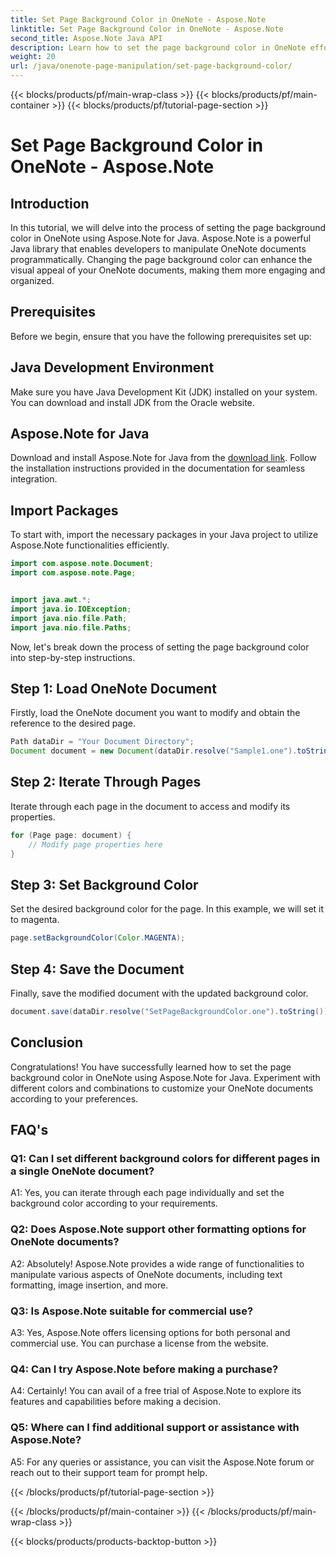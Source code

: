 ```yaml
---
title: Set Page Background Color in OneNote - Aspose.Note
linktitle: Set Page Background Color in OneNote - Aspose.Note
second_title: Aspose.Note Java API
description: Learn how to set the page background color in OneNote effortlessly using Aspose.Note for Java. Enhance the visual appeal of your documents with this simple tutorial.
weight: 20
url: /java/onenote-page-manipulation/set-page-background-color/
---
```


{{< blocks/products/pf/main-wrap-class >}}
{{< blocks/products/pf/main-container >}}
{{< blocks/products/pf/tutorial-page-section >}}

# Set Page Background Color in OneNote - Aspose.Note

## Introduction

In this tutorial, we will delve into the process of setting the page background color in OneNote using Aspose.Note for Java. Aspose.Note is a powerful Java library that enables developers to manipulate OneNote documents programmatically. Changing the page background color can enhance the visual appeal of your OneNote documents, making them more engaging and organized.

## Prerequisites

Before we begin, ensure that you have the following prerequisites set up:

## Java Development Environment

Make sure you have Java Development Kit (JDK) installed on your system. You can download and install JDK from the Oracle website.

## Aspose.Note for Java

Download and install Aspose.Note for Java from the [download link](https://releases.aspose.com/note/java/). Follow the installation instructions provided in the documentation for seamless integration.

## Import Packages

To start with, import the necessary packages in your Java project to utilize Aspose.Note functionalities efficiently.

```java
import com.aspose.note.Document;
import com.aspose.note.Page;


import java.awt.*;
import java.io.IOException;
import java.nio.file.Path;
import java.nio.file.Paths;
```

Now, let's break down the process of setting the page background color into step-by-step instructions.

## Step 1: Load OneNote Document

Firstly, load the OneNote document you want to modify and obtain the reference to the desired page.

```java
Path dataDir = "Your Document Directory";
Document document = new Document(dataDir.resolve("Sample1.one").toString());
```

## Step 2: Iterate Through Pages

Iterate through each page in the document to access and modify its properties.

```java
for (Page page: document) {
    // Modify page properties here
}
```

## Step 3: Set Background Color

Set the desired background color for the page. In this example, we will set it to magenta.

```java
page.setBackgroundColor(Color.MAGENTA);
```

## Step 4: Save the Document

Finally, save the modified document with the updated background color.

```java
document.save(dataDir.resolve("SetPageBackgroundColor.one").toString());
```

## Conclusion

Congratulations! You have successfully learned how to set the page background color in OneNote using Aspose.Note for Java. Experiment with different colors and combinations to customize your OneNote documents according to your preferences.

## FAQ's

### Q1: Can I set different background colors for different pages in a single OneNote document?

A1: Yes, you can iterate through each page individually and set the background color according to your requirements.

### Q2: Does Aspose.Note support other formatting options for OneNote documents?

A2: Absolutely! Aspose.Note provides a wide range of functionalities to manipulate various aspects of OneNote documents, including text formatting, image insertion, and more.

### Q3: Is Aspose.Note suitable for commercial use?

A3: Yes, Aspose.Note offers licensing options for both personal and commercial use. You can purchase a license from the website.

### Q4: Can I try Aspose.Note before making a purchase?

A4: Certainly! You can avail of a free trial of Aspose.Note to explore its features and capabilities before making a decision.

### Q5: Where can I find additional support or assistance with Aspose.Note?

A5: For any queries or assistance, you can visit the Aspose.Note forum or reach out to their support team for prompt help.

{{< /blocks/products/pf/tutorial-page-section >}}

{{< /blocks/products/pf/main-container >}}
{{< /blocks/products/pf/main-wrap-class >}}

{{< blocks/products/products-backtop-button >}}
